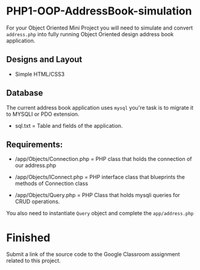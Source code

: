 # PHP1-OOP-AddressBook-simulation

For your Object Oriented Mini Project you will need to simulate and convert `address.php` into fully running Object Oriented design address book application.

## Designs and Layout

* Simple HTML/CSS3

## Database

The current address book application uses `mysql` you're task is to migrate it to MYSQLI or PDO extension.

* sql.txt = Table and fields of the application.

## Requirements:

* /app/Objects/Connection.php = PHP class that holds the connection of our address.php

* /app/Objects/IConnect.php = PHP interface class that blueprints the methods of Connection class

* /app/Objects/Query.php = PHP Class that holds mysqli queries for CRUD operations.

You also need to instantiate `Query` object and complete the `app/address.php`

# Finished

Submit a link of the source code to the Google Classroom assignment related to this project.


